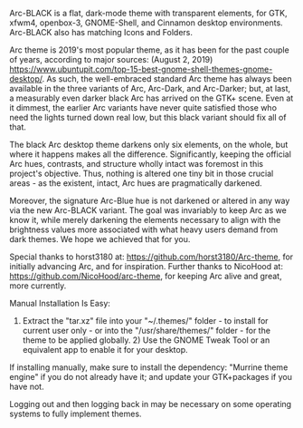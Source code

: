 Arc-BLACK is a flat, dark-mode theme with transparent elements, for  GTK, xfwm4, openbox-3, GNOME-Shell, and Cinnamon desktop environments. Arc-BLACK also has matching Icons and Folders.

Arc theme is 2019's most popular theme, as it has been for the past couple of years, according to major sources: (August 2, 2019) https://www.ubuntupit.com/top-15-best-gnome-shell-themes-gnome-desktop/. As such, the well-embraced standard Arc theme has always been available in the three variants of Arc, Arc-Dark, and Arc-Darker; but, at last, a measurably even darker black Arc has arrived on the GTK+ scene. Even at it dimmest, the earlier Arc variants have never quite satisfied those who need the lights turned down real low, but this black variant should fix all of that. 

The black Arc desktop theme darkens only six elements, on the whole, but where it happens makes all the difference. Significantly, keeping the official Arc hues, contrasts, and structure wholly intact was foremost in this project's objective. Thus, nothing is altered one tiny bit in those crucial areas - as the existent, intact, Arc hues are pragmatically darkened. 

Moreover, the signature Arc-Blue hue is not darkened or altered in any way via the new Arc-BLACK variant. The goal was invariably to keep Arc as we know it, while merely darkening the elements necessary to align with the brightness values more associated with what heavy users demand from dark themes. We hope we achieved that for you. 

Special thanks to horst3180 at:  https://github.com/horst3180/Arc-theme, for initially advancing Arc, and for inspiration. Further thanks to NicoHood at: https://github.com/NicoHood/arc-theme, for keeping Arc alive and great, more currently.


Manual Installation Is Easy:

1) Extract the "tar.xz" file into your "~/.themes/" folder - to install for current user only - or into the "/usr/share/themes/" folder - for the theme to be applied globally. 2) Use the GNOME Tweak Tool or an equivalent app to enable it for your desktop.

If installing manually, make sure to install the dependency: "Murrine theme engine" if you do not already have it; and update your GTK+packages if you have not.

Logging out and then logging back in may be necessary on some operating systems to fully implement themes. 
